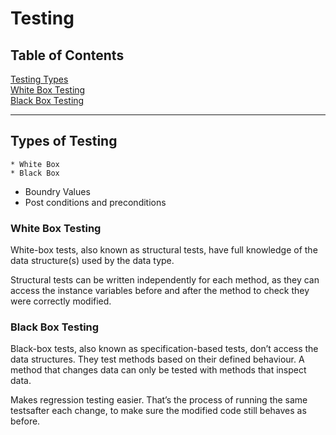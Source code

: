 # Testing

## Table of Contents  

[Testing Types](#types)  
[White Box Testing](#whiteboxtesting)   
[Black Box Testing](#blackboxtesting)   

___

<a name="types"></a>

## Types of Testing

    * White Box
    * Black Box


* Boundry Values
* Post conditions and preconditions


<a name="whiteboxtesting"></a>

### White Box Testing
White-box tests, also known as structural tests, have full knowledge of the data structure(s)
used by the data type. 

Structural tests can be written independently for each method, as they can
access the instance variables before and after the method to check they were correctly modified.


<a name="blackboxtesting"></a>

### Black Box Testing

Black-box tests, also known as specification-based tests, don’t access the data structures. They test methods based on their defined behaviour. 
A method that changes data can only be tested with methods that inspect data.

Makes regression testing easier. That’s the process of running the same testsafter each change, to make sure the modified code still behaves as before.